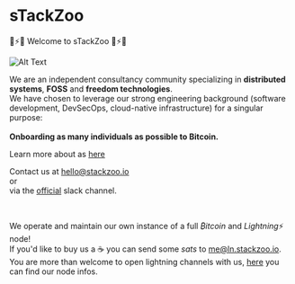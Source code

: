 # sTackZoo


🦍⚡🐘 Welcome to sTackZoo 🦘⚡🐅


![Alt Text](https://media.giphy.com/media/WTO8QA0mX2Cfw5vhkp/giphy.gif)

We are an independent consultancy community specializing in **distributed systems**, **FOSS** and **freedom technologies**.  
We have chosen to leverage our strong engineering background (software development, DevSecOps, cloud-native infrastructure) for a singular purpose:  
<br/>
**Onboarding as many individuals as possible to Bitcoin.**  


Learn more about as <a href="https://www.stackzoo.io/">here</a>

Contact us at hello@stackzoo.io
<br/>
or
<br/>
via the [official](https://join.slack.com/t/stackzooio/shared_invite/zt-296130a40-GXVF2AKuHgfWhvFj4t8oiQ) slack channel.

<br/>

We operate and maintain our own instance of a full *₿itcoin* and *Lightning*⚡ node!  
If you'd like to buy us a ☕ you can send some *sats* to me@ln.stackzoo.io.  
You are more than welcome to open lightning channels with us, [here](https://amboss.space/node/0356db1a21dbecf14c3a3781719c9c9c4e1eee3826b67a34619c7dbe34bcafaf96) you can find our node infos.


